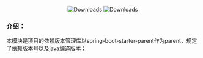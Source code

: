 <p align="center">
 <img src="https://img.shields.io/badge/Spring%20Boot-3.5.3-green.svg" alt="Downloads">
 <img src="https://img.shields.io/badge/Spring%20Cloud%20Gateway-4.3.0-green.svg" alt="Downloads">
</p>

### 介绍：

本模块是项目的依赖版本管理库以spring-boot-starter-parent作为parent，规定了依赖版本号以及java编译版本；

